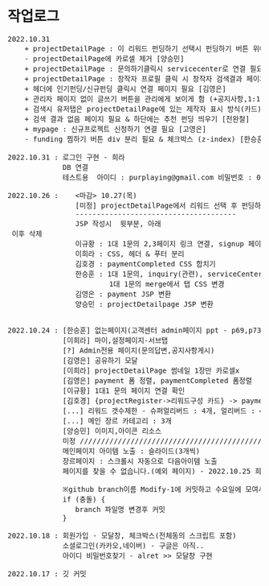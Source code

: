 # 작업로그
<pre>
2022.10.31
	+ projectDetailPage : 이 리워드 펀딩하기 선택시 펀딩하기 버튼 위에 수량선택할수 있도록 하는 기능 필요 [이희라]
	- projectDetailPage에 카로셀 제거 [양승민]
	+ projectDetailPage : 문의하기클릭시 servicecenter로 연결 필요 [양승민]
	+ projectDetailPage : 창작자 프로필 클릭 시 창작자 검색결과 페이지로 연결 [김호경]
	+ 헤더에 인기펀딩/신규펀딩 클릭시 연결 페이지 필요 [김영은]
	+ 관리자 페이지 없이 글쓰기 버튼을 관리에게 보이게 함 (+공지사항,1:1 문의 부분) [이규황]
	+ 검색시 유저탭은 projectDetailPage에 있는 제작자 표시 방식(카드)로 출력 [김호경]
	+ 검색 결과 없음 페이지 필요 & 하단에는 추천 펀딩 띄우기 [전완철]
	+ mypage : 신규프로젝트 신청하기 연결 필요 [고영은]
	- funding 찜하기 버튼 div 분리 필요 & 체크박스 (z-index) [한승훈]
	
2022.10.31 : 로그인 구현 - 희라
             DB 연결
             테스트용  아이디 : purplaying@gmail.com 비밀번호 : 01110111
             
2022.10.26 : 	<마감> 10.27(목)
				[미정] projectDetailPage에서 리워드 선택 후 펀딩하기 버튼 위에 선택 한 리워드 출력 & 						수량 선택 & 리워드 내용 드롭다운 필요
				--------------------------------------
				JSP 작성시 <!--메인 컨테이너--> 윗부분, 아래 <footer> 이후 삭제
             	이규황 : 1대 1문의 2,3페이지 링크 연결, signup 페이지 jsp 변환
             	이희라 : CSS, 헤더 & 푸터 분리
              	김호경 : paymentCompleted CSS 합치기
              	한승훈 : 1대 1문의, inquiry(관련), serviceCenter JSP 변환, 
              			1대 1문의 merge에서 탭 CSS 변경
              	김영은 : payment JSP 변환
              	양승민 : projectDetailpage JSP 변환
              	
              	
2022.10.24 : [한승훈] 없는페이지(고객센터 admin페이지 ppt - p69,p73) 알림-문의바로가기- {답변확인페이지}
             [이희라] 마이,설정페이지-서브탭
             [?] Admin전용 페이지(문의답변,공지사항게시)
             [김영은] 공유하기 모달
             [이희라] projectDetailPage 썸네일 1장만 카로셀x
             [김영은] payment 폼 정렬, paymentCompleted 폼정렬
             [이규황] 1대1 문의 페이지 연결 확인
             [김호경] {projectRegister->리워드구성 카드} -> paymentCompleted
             [...] 리워드 갯수제한 - 슈퍼얼리버드 : 4개, 얼리버드 : 4개 (필터로 표시)
             [...] 메인 장르 카테고리 : 3개 
             [양승민] 이미지,아이콘 리소스
             미정 ///////////////////////////////////////////////////
             메인페이지 아이템 노출 : 슬라이드(3개씩)
             장르페이지 : 스크롤시 자동으로 다음아이템 노출
             페이지를 찾을 수 없습니다.(예외 페이지) - 2022.10.25 희라 작성

             ※github branch이름 Modify-1에 커밋하고 수요일에 모여서 Main branch에 푸시※
             if (충돌) {
                branch 파일명 변경후 커밋
             }

2022.10.18 : 회원가입 - 모달창, 체크박스(전체동의 스크립트 포함)
             소셜로그인(카카오,네이버) - 구글은 아직..
             아이디 비밀번호찾기 - alret >> 모달창 구현

2022.10.17 : 깃 커밋
</pre>
